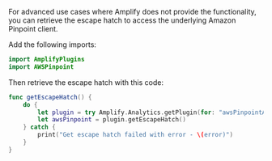 For advanced use cases where Amplify does not provide the functionality, you can retrieve the escape hatch to access the underlying Amazon Pinpoint client.

Add the following imports:

```swift
import AmplifyPlugins
import AWSPinpoint
```

Then retrieve the escape hatch with this code:

```swift
func getEscapeHatch() {
    do {
        let plugin = try Amplify.Analytics.getPlugin(for: "awsPinpointAnalyticsPlugin") as! AWSPinpointAnalyticsPlugin
        let awsPinpoint = plugin.getEscapeHatch()
    } catch {
        print("Get escape hatch failed with error - \(error)")
    }
}
```
